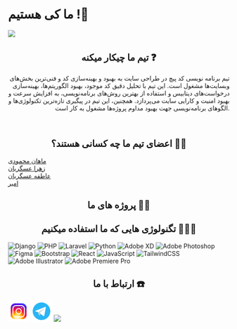# ما کی هستیم !👋
<img src="https://github.com/mahancrash/mahancrash/assets/134293649/0a0c95ac-bdb0-4041-9f71-af5164aa63c1" >

<h2 align="center">تیم ما چیکار میکنه ❓</h2>
<p align="right">تیم برنامه نویسی کد پیچ در طراحی سایت به بهبود و بهینه‌سازی کد و فنی‌ترین بخش‌های وبسایت‌ها مشغول است. این تیم با تحلیل دقیق کد موجود، بهبود الگوریتم‌ها، بهینه‌سازی درخواست‌های دیتابیس و استفاده از بهترین روش‌های برنامه‌نویسی، به افزایش سرعت و بهبود امنیت و کارایی سایت می‌پردازد. همچنین، این تیم در پیگیری تازه‌ترین تکنولوژی‌ها و الگوهای برنامه‌نویسی جهت بهبود مداوم پروژه‌ها مشغول به کار است.
</p>


<br>
<h2 align="center">اعضای تیم ما چه کسانی هستند؟ 👨‍🏫</h2>
<a href="https://github.com/mahancrx" style="" >ماهان محمودی</a><br>
<a href="https://github.com/zahraasgariyan">زهرا عسگریان</a><br>
<a href="https://github.com/Atefe-aa">عاطفه عسگریان</a><br>
<a href="https://github.com/Amirejk43">امیر</a>
<br>
<h2 align="center">پروژه های ما 🔻🔺</h2>

<h2 align="center">تگنولوژی هایی که ما استفاده میکنیم 👨🏻‍💻</h2>

![Django](https://img.shields.io/badge/django-%23092E20.svg?style=for-the-badge&logo=django&logoColor=white) 	![PHP](https://img.shields.io/badge/php-%23777BB4.svg?style=for-the-badge&logo=php&logoColor=white)
![Laravel](https://img.shields.io/badge/laravel-%23FF2D20.svg?style=for-the-badge&logo=laravel&logoColor=white)  ![Python](https://img.shields.io/badge/python-3670A0?style=for-the-badge&logo=python&logoColor=ffdd54)
	![Adobe XD](https://img.shields.io/badge/Adobe%20XD-470137?style=for-the-badge&logo=Adobe%20XD&logoColor=#FF61F6) ![Adobe Photoshop](https://img.shields.io/badge/adobe%20photoshop-%2331A8FF.svg?style=for-the-badge&logo=adobe%20photoshop&logoColor=white)  ![Figma](https://img.shields.io/badge/figma-%23F24E1E.svg?style=for-the-badge&logo=figma&logoColor=white)  ![Bootstrap](https://img.shields.io/badge/bootstrap-%238511FA.svg?style=for-the-badge&logo=bootstrap&logoColor=white) 	![React](https://img.shields.io/badge/react-%2320232a.svg?style=for-the-badge&logo=react&logoColor=%2361DAFB) ![JavaScript](https://img.shields.io/badge/javascript-%23323330.svg?style=for-the-badge&logo=javascript&logoColor=%23F7DF1E)  	![TailwindCSS](https://img.shields.io/badge/tailwindcss-%2338B2AC.svg?style=for-the-badge&logo=tailwind-css&logoColor=white)  ![Adobe Illustrator](https://img.shields.io/badge/adobe%20illustrator-%23FF9A00.svg?style=for-the-badge&logo=adobe%20illustrator&logoColor=white)  ![Adobe Premiere Pro](https://img.shields.io/badge/Adobe%20Premiere%20Pro-9999FF.svg?style=for-the-badge&logo=Adobe%20Premiere%20Pro&logoColor=white)


<h2 align="center">ارتباط با ما ☎️</h2>
<a href="https://www.instagram.com/Code.Pich/"><img src="https://github.com/mahancrx/mahancrx/blob/main/image/icons8-instagram-logo-48.png"></a>
<a href="https://t.me/exiteboy"><img src="https://github.com/mahancrx/mahancrx/blob/main/image/icons8-telegram-logo-48.png"></a>
<a href="https://wa.me/989157817553"><img src="https://static.xx.fbcdn.net/assets/?revision=847097093873056&name=platform-agnostic-green-medium-en-us&density=1" style="width:200px"></a>
